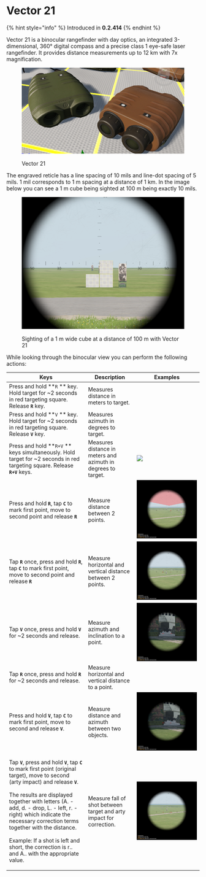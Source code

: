 # Vector 21

{% hint style="info" %}
Introduced in **0.2.414**
{% endhint %}

Vector 21 is a binocular rangefinder with day optics, an integrated 3-dimensional, 360° digital compass and a precise class 1 eye-safe laser rangefinder. It provides distance measurements up to 12 km with 7x magnification.

<figure><img src="../../../.gitbook/assets/image (2) (2) (1).png" alt=""><figcaption><p>Vector 21</p></figcaption></figure>

The engraved reticle has a line spacing of 10 mils and line-dot spacing of 5 mils. 1 mil corresponds to 1 m spacing at a distance of 1 km. In the image below you can see a 1 m cube being sighted at 100 m being exactly 10 mils.

<figure><img src="../../../.gitbook/assets/image (1) (2).png" alt=""><figcaption><p>Sighting of a 1 m wide cube at a distance of 100 m with Vector 21</p></figcaption></figure>

While looking through the binocular view you can perform the following actions:

| Keys                                                                                                                                                                                                                                                                                                                                                                                                                                                                                                                                  | Description                                                         | Examples                                              |
| ------------------------------------------------------------------------------------------------------------------------------------------------------------------------------------------------------------------------------------------------------------------------------------------------------------------------------------------------------------------------------------------------------------------------------------------------------------------------------------------------------------------------------------- | ------------------------------------------------------------------- | ----------------------------------------------------- |
| Press and hold **`R` ** key. Hold target for \~2 seconds in red targeting square. Release **`R`** key.                                                                                                                                                                                                                                                                                                                                                                                                                                | Measures distance in meters to target.                              |                                                       |
| Press and hold **`V` ** key. Hold target for \~2 seconds in red targeting square. Release **`V`** key.                                                                                                                                                                                                                                                                                                                                                                                                                                | Measures azimuth in degrees to target.                              |                                                       |
| Press and hold **`R+V` ** keys simultaneously. Hold target for \~2 seconds in red targeting square. Release **`R+V`** keys.                                                                                                                                                                                                                                                                                                                                                                                                           | Measures distance in meters and azimuth in degrees to target.       | ![](<../../../.gitbook/assets/image (6) (1) (1).png>) |
| Press and hold **`R`**, tap **`C`** to mark first point, move to second point and release **`R`**                                                                                                                                                                                                                                                                                                                                                                                                                                     | Measure distance between 2 points.                                  | ![](<../../../.gitbook/assets/image (8) (1).png>)     |
| Tap **`R`** once, press and hold **`R`**, tap **`C`** to mark first point, move to second point and release **`R`**                                                                                                                                                                                                                                                                                                                                                                                                                   | Measure horizontal and vertical distance between 2 points.          | ![](<../../../.gitbook/assets/image (5) (2).png>)     |
| Tap **`V`** once, press and hold **`V`** for \~2 seconds and release.                                                                                                                                                                                                                                                                                                                                                                                                                                                                 | Measure azimuth and inclination to a point.                         | ![](<../../../.gitbook/assets/image (5) (1).png>)     |
| Tap **`R`** once, press and hold **`R`** for \~2 seconds and release.                                                                                                                                                                                                                                                                                                                                                                                                                                                                 | Measure horizontal and vertical distance to a point.                |                                                       |
| Press and hold **`V`**, tap **`C`** to mark first point, move to second and release **`V`**.                                                                                                                                                                                                                                                                                                                                                                                                                                          | Measure distance and azimuth between two objects.                   | ![](<../../../.gitbook/assets/image (4) (1).png>)     |
| <p>Tap <strong><code>V</code></strong>, press and hold <strong><code>V</code></strong>, tap <strong><code>C</code></strong> to mark first point (original target), move to second (arty impact) and release <strong><code>V</code></strong>.<br><br>The results are displayed together with letters (A. - add, d. - drop, L. - left, r. - right) which indicate the necessary correction terms together with the distance.<br><br>Example: If a shot is left and short, the correction is r.. and A.. with the appropriate value.</p> | Measure fall of shot between target and arty impact for correction. | ![](<../../../.gitbook/assets/image (3) (1).png>)     |

